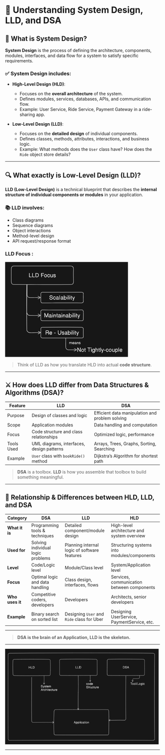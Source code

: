 # 🧠 Understanding System Design, LLD, and DSA

## 📌 What is System Design?

**System Design** is the process of defining the architecture, components, modules, interfaces, and data flow for a system to satisfy specific requirements.

### ✅ System Design includes:
- **High-Level Design (HLD)**:  
  - Focuses on the **overall architecture** of the system.  
  - Defines modules, services, databases, APIs, and communication flow.  
  - Example: User Service, Ride Service, Payment Gateway in a ride-sharing app.

- **Low-Level Design (LLD)**:  
  - Focuses on the **detailed design** of individual components.  
  - Defines classes, methods, attributes, interactions, and business logic.  
  - Example: What methods does the `User` class have? How does the `Ride` object store details?

---

## 🔍 What exactly is Low-Level Design (LLD)?

**LLD (Low-Level Design)** is a technical blueprint that describes the **internal structure of individual components or modules** in your application.

### 📚 LLD involves:
- Class diagrams
- Sequence diagrams
- Object interactions
- Method-level design
- API request/response format
  
### LLD Focus :
  <img src="./LLD_focus.png" alt="LLDFocus" width="400"/>

> Think of LLD as how you translate HLD into actual **code structure**.

---

## ⚔️ How does LLD differ from Data Structures & Algorithms (DSA)?

| Feature               | **LLD**                                   | **DSA**                                           |
|------------------------|--------------------------------------------|---------------------------------------------------|
| Purpose                | Design of classes and logic                | Efficient data manipulation and problem solving   |
| Scope                  | Application modules                        | Data handling and computation                     |
| Focus                  | Code structure and class relationships     | Optimized logic, performance                      |
| Tools Used             | UML diagrams, interfaces, design patterns  | Arrays, Trees, Graphs, Sorting, Searching         |
| Example                | `User` class with `bookRide()` method      | Dijkstra’s Algorithm for shortest path            |

> **DSA** is a toolbox. **LLD** is how you assemble that toolbox to build something meaningful.

---

## 🔁 Relationship & Differences between HLD, LLD, and DSA

| Category        | **DSA**                           | **LLD**                                      | **HLD**                                     |
| --------------- | --------------------------------- | -------------------------------------------- | ------------------------------------------- |
| **What it is**  | Programming tools & techniques    | Detailed component/module design             | High-level architecture and system overview |
| **Used for**    | Solving individual logic problems | Planning internal logic of software features | Structuring systems into modules/components |
| **Level**       | Code/Logic level                  | Module/Class level                           | System/Application level                    |
| **Focus**       | Optimal logic and data handling   | Class design, interfaces, flows              | Services, communication between components  |
| **Who uses it** | Competitive coders, developers    | Developers                                   | Architects, senior developers               |
| **Example**     | Binary search on sorted list      | Designing `User` and `Ride` class for Uber   | Designing UserService, PaymentService, etc. |

---


> **DSA is the brain of an Application, LLD is the skeleton.**
---

<img src="./Screenshot%202025-05-16%20185312.png" alt="System Design Diagram" width="500"/>


---
